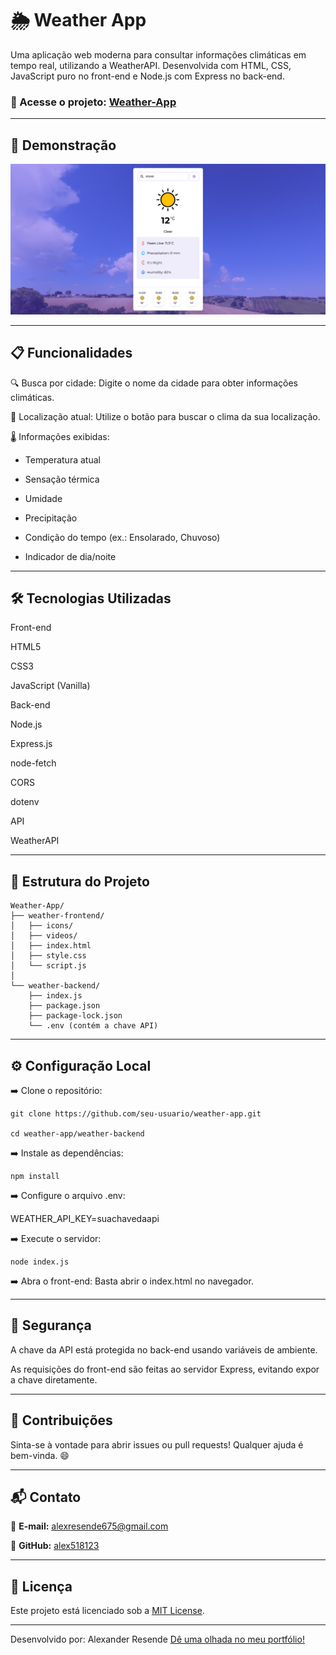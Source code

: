 # 🌦️ Weather App

Uma aplicação web moderna para consultar informações climáticas em tempo real, utilizando a WeatherAPI. Desenvolvida com HTML, CSS, JavaScript puro no front-end e Node.js com Express no back-end.

### 🔗 Acesse o projeto: [Weather-App](https://weather-application-pedb.onrender.com/)

---

## 📸 Demonstração

![Preview do projeto](.github/preview.png)

---

## 📋 Funcionalidades

🔍 Busca por cidade: Digite o nome da cidade para obter informações climáticas.

📍 Localização atual: Utilize o botão para buscar o clima da sua localização.

🌡️ Informações exibidas:

- Temperatura atual

- Sensação térmica

- Umidade

- Precipitação

- Condição do tempo (ex.: Ensolarado, Chuvoso)

- Indicador de dia/noite

---

## 🛠️ Tecnologias Utilizadas

Front-end

HTML5

CSS3

JavaScript (Vanilla)

Back-end

Node.js

Express.js

node-fetch

CORS

dotenv

API

WeatherAPI

---

## 📁 Estrutura do Projeto
```
Weather-App/
├── weather-frontend/
│   ├── icons/
│   ├── videos/
│   ├── index.html
│   ├── style.css
│   └── script.js
│
└── weather-backend/
    ├── index.js
    ├── package.json
    ├── package-lock.json
    └── .env (contém a chave API)
```
---

## ⚙️ Configuração Local

➡️ Clone o repositório:
```
git clone https://github.com/seu-usuario/weather-app.git

cd weather-app/weather-backend
```

➡️ Instale as dependências:
```
npm install
```

➡️ Configure o arquivo .env:

WEATHER_API_KEY=suachavedaapi

➡️ Execute o servidor:
```
node index.js
```

➡️ Abra o front-end:
Basta abrir o index.html no navegador.

---

## 🔐 Segurança

A chave da API está protegida no back-end usando variáveis de ambiente.

As requisições do front-end são feitas ao servidor Express, evitando expor a chave diretamente.

---

## 🤝 Contribuições

Sinta-se à vontade para abrir issues ou pull requests! Qualquer ajuda é bem-vinda. 😄

---

## 📬 Contato

📧 **E-mail:** alexresende675@gmail.com

🐙 **GitHub:** [alex518123](https://github.com/alex518123)

---

## 📄 Licença

Este projeto está licenciado sob a [MIT License](https://opensource.org/licenses/MIT).

---

Desenvolvido por: Alexander Resende [Dê uma olhada no meu portfólio!]()